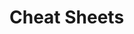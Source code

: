                                                                                
                                                                                                                
# Cheat Sheets           

   




